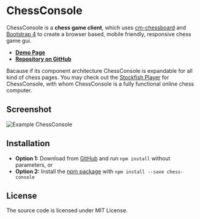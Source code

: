 # ChessConsole

ChessConsole is a **chess game client**, which uses [cm-chessboard](https://github.com/shaack/cm-chessboard) 
and [Bootstrap 4](https://getbootstrap.com/) to create a browser based, mobile friendly, responsive 
chess game gui.

- **[Demo Page](https://shaack.com/projekte/chess-console)**
- **[Repository on GitHub](https://github.com/shaack/chess-console)**

Bacause if its component architecture ChessConsole is expandable for
all kind of chess pages. You may check out the [Stockfish Player](https://github.com/shaack/chess-console-stockfish) 
for ChessConsole, with whom ChessConsole is a fully functional online
chess computer.

## Screenshot

![Example ChessConsole](http://shaack.com/projekte/assets/img/example_chess_console.png)

## Installation

- **Option 1:** Download from [GitHub](https://github.com/shaack/chess-console) and run `npm install` without parameters, or
- **Option 2:** Install the [npm package](https://www.npmjs.com/package/chess-console) with `npm install --save chess-console`

## License

The source code is licensed under MIT License. 
